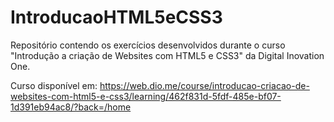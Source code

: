 # IntroducaoHTML5eCSS3
Repositório contendo os exercícios desenvolvidos durante o curso "Introdução a criação de Websites com HTML5 e CSS3" da Digital Inovation One.

Curso disponível em: https://web.dio.me/course/introducao-criacao-de-websites-com-html5-e-css3/learning/462f831d-5fdf-485e-bf07-1d391eb94ac8/?back=/home
